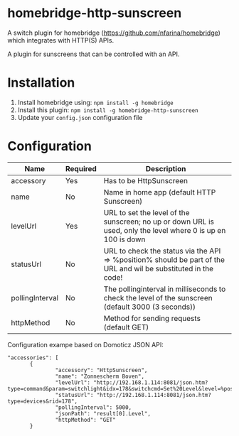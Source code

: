 # homebridge-http-sunscreen
A switch plugin for homebridge (https://github.com/nfarina/homebridge) which integrates with HTTP(S) APIs.

A plugin for sunscreens that can be controlled with an API.


# Installation

1. Install homebridge using: `npm install -g homebridge`
2. Install this plugin: `npm install -g homebridge-http-sunscreen`
3. Update your `config.json` configuration file

# Configuration

Name             | Required    | Description
---------------- | ----------- | --------------------------------------------
accessory        | Yes         | Has to be HttpSunscreen
name             | No          | Name in home app (default HTTP Sunscreen)
levelUrl         | Yes         | URL to set the level of the sunscreen; no up or down URL is used, only the level where 0 is up en 100 is down
statusUrl        | No          | URL to check the status via the API => %position% should be part of the URL and wil be substituted in the code!
pollingInterval  | No          | The pollinginterval in milliseconds to check the level of the sunscreen (default 3000 (3 seconds))
httpMethod       | No          | Method for sending requests (default GET)


Configuration exampe based on Domoticz JSON API:

 ``` 
"accessories": [ 
        {
                "accessory": "HttpSunscreen",
                "name": "Zonnescherm Boven",
                "levelUrl": "http://192.168.1.114:8081/json.htm?type=command&param=switchlight&idx=178&switchcmd=Set%20Level&level=%position%",
                "statusUrl": "http://192.168.1.114:8081/json.htm?type=devices&rid=178",
                "pollingInterval": 5000,
                "jsonPath": "result[0].Level",
                "httpMethod": "GET"
        }
```    
